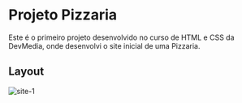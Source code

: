 # Projeto Pizzaria

Este é o primeiro projeto desenvolvido no curso de HTML e CSS da DevMedia, onde desenvolvi o site inicial de uma Pizzaria.

## Layout

![site-1]()